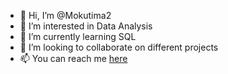 - 👋 Hi, I’m @Mokutima2
- 👀 I’m interested in Data Analysis
- 🌱 I’m currently learning SQL
- 💞️ I’m looking to collaborate on different projects
- 📫 You can reach me [here](https://github.com/Mokutima2/)

<!---
Mokutima2/Mokutima2 is a ✨ special ✨ repository because its `README.md` (this file) appears on your GitHub profile.
You can click the Preview link to take a look at your changes.
--->
